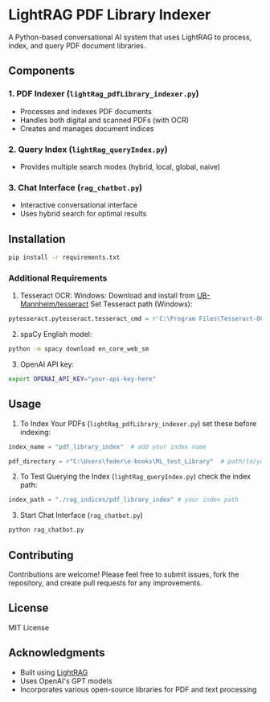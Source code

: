 # LightRAG PDF Library Indexer

A Python-based conversational AI system that uses LightRAG to process, index, and query PDF document libraries.

## Components

### 1. PDF Indexer (`lightRag_pdfLibrary_indexer.py`)
- Processes and indexes PDF documents
- Handles both digital and scanned PDFs (with OCR)
- Creates and manages document indices

### 2. Query Index (`lightRag_queryIndex.py`)
- Provides multiple search modes (hybrid, local, global, naive)

### 3. Chat Interface (`rag_chatbot.py`)
- Interactive conversational interface
- Uses hybrid search for optimal results

## Installation

```bash
pip install -r requirements.txt
```

### Additional Requirements
1. Tesseract OCR:
   Windows: Download and install from [UB-Mannheim/tesseract](https://github.com/UB-Mannheim/tesseract/wiki)
   Set Tesseract path (Windows):
```python
pytesseract.pytesseract.tesseract_cmd = r'C:\Program Files\Tesseract-OCR\tesseract.exe'
```

2. spaCy English model:
```bash
python -m spacy download en_core_web_sm
```

3. OpenAI API key:
```bash
export OPENAI_API_KEY="your-api-key-here"
```


## Usage
1. To Index Your PDFs (`lightRag_pdfLibrary_indexer.py`)
   set these before indexing:
```python
index_name = "pdf_library_index"  # add your index name
```
```python
pdf_directory = r"C:\Users\feder\e-books\ML_test_Library"  # path/to/your/pdf/library
```
   
2. To Test Querying the Index (`lightRag_queryIndex.py`)
   check the index path:
```python
index_path = "./rag_indices/pdf_library_index" # your index path
```
   
3. Start Chat Interface (`rag_chatbot.py`)
```bash
python rag_chatbot.py
```
   
## Contributing

Contributions are welcome! Please feel free to submit issues, fork the repository, and create pull requests for any improvements.

## License

MIT License

## Acknowledgments

- Built using [LightRAG](https://github.com/HKUDS/LightRAG)
- Uses OpenAI's GPT models
- Incorporates various open-source libraries for PDF and text processing
